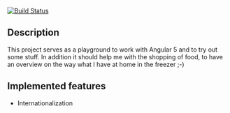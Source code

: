 [![Build Status](https://travis-ci.org/sthuemm/freezerapp.svg?branch=master)](https://travis-ci.org/sthuemm/freezerapp)

## Description
This project serves as a playground to work with Angular 5 and to try out some stuff. In addition it 
should help me with the shopping of food, to have an overview on the way what I have at home in the freezer ;-)

## Implemented features
- Internationalization
